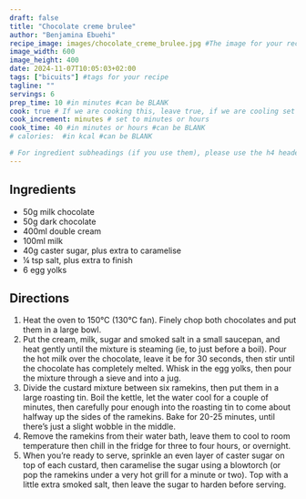 ```yaml
---
draft: false
title: "Chocolate creme brulee"
author: "Benjamina Ebuehi"
recipe_image: images/chocolate_creme_brulee.jpg #The image for your recipe
image_width: 600
image_height: 400
date: 2024-11-07T10:05:03+02:00
tags: ["bicuits"] #tags for your recipe
tagline: ""
servings: 6
prep_time: 10 #in minutes #can be BLANK
cook: true # If we are cooking this, leave true, if we are cooling set to false
cook_increment: minutes # set to minutes or hours
cook_time: 40 #in minutes or hours #can be BLANK
# calories:  #in kcal #can be BLANK

# For ingredient subheadings (if you use them), please use the h4 header.  For print view I have those elements targeted
---
```



## Ingredients

- 50g milk chocolate
- 50g dark chocolate
- 400ml double cream
- 100ml milk
- 40g caster sugar, plus extra to caramelise
- ¼ tsp salt, plus extra to finish
- 6 egg yolks


## Directions

1. Heat the oven to 150°C (130°C fan). Finely chop both chocolates and put them in a large bowl.
2. Put the cream, milk, sugar and smoked salt in a small saucepan, and heat gently until the mixture is steaming (ie, to just before a boil). Pour the hot milk over the chocolate, leave it be for 30 seconds, then stir until the chocolate has completely melted. Whisk in the egg yolks, then pour the mixture through a sieve and into a jug.
3. Divide the custard mixture between six ramekins, then put them in a large roasting tin. Boil the kettle, let the water cool for a couple of minutes, then carefully pour enough into the roasting tin to come about halfway up the sides of the ramekins. Bake for 20-25 minutes, until there’s just a slight wobble in the middle.
4. Remove the ramekins from their water bath, leave them to cool to room temperature then chill in the fridge for three to four hours, or overnight.
5. When you’re ready to serve, sprinkle an even layer of caster sugar on top of each custard, then caramelise the sugar using a blowtorch (or pop the ramekins under a very hot grill for a minute or two). Top with a little extra smoked salt, then leave the sugar to harden before serving.